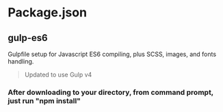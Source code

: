 # Package.json
## gulp-es6
Gulpfile setup for Javascript ES6 compiling, plus SCSS, images, and fonts handling.
> Updated to use Gulp v4
### After downloading to your directory, from command prompt, just run "npm install"
